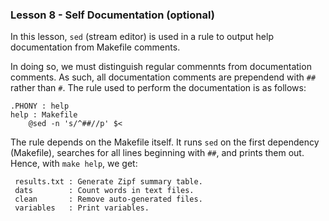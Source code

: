 ### Lesson 8 - Self Documentation (optional)  
In this lesson, `sed` (stream editor) is used in a rule to output help
documentation from Makefile comments.

In doing so, we must distinguish regular commennts from documentation comments.
As such, all documentation comments are prependend with `##` rather than `#`.
The rule used to perform the documentation is as follows:
```make
.PHONY : help
help : Makefile
	@sed -n 's/^##//p' $<
```
The rule depends on the Makefile itself. It runs `sed` on the first dependency
(Makefile), searches for all lines beginning with `##`, and prints them out.
Hence, with `make help`, we get:
```
 results.txt : Generate Zipf summary table.
 dats        : Count words in text files.
 clean       : Remove auto-generated files.
 variables   : Print variables.
```

